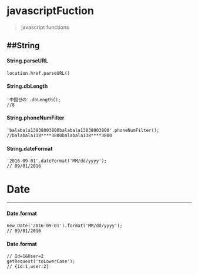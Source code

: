 # javascriptFuction
> javascript functions

##String
----
#### String.parseURL
```
location.href.parseURL()
```

#### String.dbLength 
```
'中国한の'.dbLength();
//8
```

#### String.phoneNumFilter  
```
'balabala13838003800balabala13838003800'.phoneNumFilter();
//balabala138****3800balabala138****3800
```

#### String.dateFormat  
```
'2016-09-01'.dateFormat('MM/dd/yyyy');
// 09/01/2016
```


# Date
----
#### Date.format

```
new Date('2016-09-01').format('MM/dd/yyyy');
// 09/01/2016
```

#### Date.format

```
// Id=1&User=2
getRequest('toLowerCase');
// {id:1,user:2}
```

